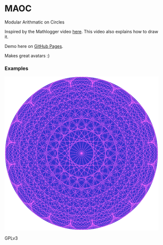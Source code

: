 # MAOC
Modular Arithmatic on Circles

Inspired by the Mathlogger video [here](https://youtu.be/qhbuKbxJsk8?t=43). This video also explains how to draw it.

Demo here on [GitHub Pages](https://wolfmankurd.github.io/MAOC/).

Makes great avatars :)

### Examples

![400 points, 21 multiplier](examples/400.21.png)


GPLv3
